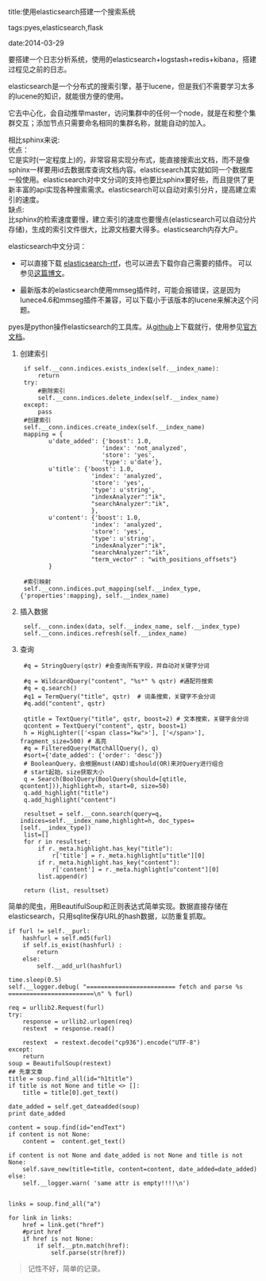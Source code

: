 title:使用elasticsearch搭建一个搜索系统

tags:pyes,elasticsearch,flask

date:2014-03-29


要搭建一个日志分析系统，使用的elasticsearch+logstash+redis+kibana，搭建过程见之前的日志。

elasticsearch是一个分布式的搜索引擎，基于lucene，但是我们不需要学习太多的lucene的知识，就能很方便的使用。

它去中心化，会自动推举master，访问集群中的任何一个node，就是在和整个集群交互；添加节点只需要命名相同的集群名称，就能自动的加入。

相比sphinx来说:  
优点：  
它是实时(一定程度上)的，非常容易实现分布式，能直接搜索出文档，而不是像sphinx一样要用id去数据库查询文档内容。elasticsearch其实就如同一个数据库一般使用。elasticsearch对中文分词的支持也要比sphinx要好些，而且提供了更新丰富的api实现各种搜索需求。elasticsearch可以自动对索引分片，提高建立索引的速度。  
缺点:  
比sphinx的检索速度要慢，建立索引的速度也要慢点(elasticsearch可以自动分片存储)，生成的索引文件很大，比源文档要大得多。elasticsearch内存大户。

elasticsearch中文分词：

* 可以直接下载 [elasticsearch-rtf](https://github.com/medcl/elasticsearch-rtf/)，也可以进去下载你自己需要的插件。  可以参见[这篇博文](http://zhousheng29.iteye.com/blog/1849536)。

* 最新版本的elasticsearch使用mmseg插件时，可能会报错误，这是因为lunece4.6和mmseg插件不兼容，可以下载小于该版本的lucene来解决这个问题。

pyes是python操作elasticsearch的工具库。从[github](https://github.com/aparo/pyes/)上下载就行，使用参见[官方文档](http://pyes.readthedocs.org)。

1. 创建索引


        if self.__conn.indices.exists_index(self.__index_name):
            return
        try:
            #删除索引
            self.__conn.indices.delete_index(self.__index_name)
        except:
            pass
        #创建索引
        self.__conn.indices.create_index(self.__index_name)
        mapping = {
               u'date_added': {'boost': 1.0,
                              'index': 'not_analyzed',
                              'store': 'yes',
                              'type': u'date'},
               u'title': {'boost': 1.0,
                           'index': 'analyzed',
                           'store': 'yes',
                           'type': u'string',
                           "indexAnalyzer":"ik",
                           "searchAnalyzer":"ik",
                           },
               u'content': {'boost': 1.0,
                           'index': 'analyzed',
                           'store': 'yes',
                           'type': u'string',
                           "indexAnalyzer":"ik",
                           "searchAnalyzer":"ik",
                           "term_vector" : "with_positions_offsets"}
               }
               
        #索引映射
        self.__conn.indices.put_mapping(self.__index_type, {'properties':mapping}, self.__index_name)


2. 插入数据

        self.__conn.index(data, self.__index_name, self.__index_type)
        self.__conn.indices.refresh(self.__index_name)

3. 查询

        #q = StringQuery(qstr) #会查询所有字段，并自动对关键字分词
        
        #q = WildcardQuery("content", "%s*" % qstr) #通配符搜索
        #q = q.search()
        #q1 = TermQuery("title", qstr)  # 词条搜索，关键字不会分词
        #q.add("content", qstr)
        
        qtitle = TextQuery("title", qstr, boost=2) # 文本搜索，关键字会分词
        qcontent = TextQuery("content", qstr, boost=1)
        h = HighLighter(['<span class="kw">'], ['</span>'], fragment_size=500) # 高亮
        #q = FilteredQuery(MatchAllQuery(), q) 
        #sort={'date_added': {'order': 'desc'}}
        # BooleanQuery，会根据must(AND)或should(OR)来对Query进行组合
        # start起始，size获取大小
        q = Search(BoolQuery(BoolQuery(should=[qtitle, qcontent])),highlight=h, start=0, size=50)
        q.add_highlight("title")
        q.add_highlight("content")
    
        resultset = self.__conn.search(query=q, indices=self.__index_name,highlight=h, doc_types=[self.__index_type])
        list=[]
        for r in resultset:
            if r._meta.highlight.has_key("title"):
                r['title'] = r._meta.highlight[u"title"][0]
            if r._meta.highlight.has_key("content"):
                r['content'] = r._meta.highlight[u"content"][0]
            list.append(r)
        
        return (list, resultset)

简单的爬虫，用BeautifulSoup和正则表达式简单实现。数据直接存储在elasticsearch，只用sqlite保存URL的hash数据，以防重复抓取。

    if furl != self.__purl:
        hashfurl = self.md5(furl)
        if self.is_exist(hashfurl) :
            return
        else:
            self.__add_url(hashfurl)
        
    time.sleep(0.5)
    self.__logger.debug( "========================= fetch and parse %s ========================\n" % furl)
    
    req = urllib2.Request(furl)
    try:
        response = urllib2.urlopen(req)
        restext  = response.read()
    
        restext  = restext.decode("cp936").encode("UTF-8")
    except:
        return
    soup = BeautifulSoup(restext)
    ## 先拿文章
    title = soup.find_all(id="h1title")
    if title is not None and title <> []:
        title = title[0].get_text()
    
    date_added = self.get_dateadded(soup)
    print date_added
                    
    content = soup.find(id="endText")
    if content is not None:
        content =  content.get_text()
        
    if content is not None and date_added is not None and title is not None:
        self.save_new(title=title, content=content, date_added=date_added) 
    else:
        self.__logger.warn( 'same attr is empty!!!!\n')        
                
    
    links = soup.find_all("a")
    
    for link in links:
        href = link.get("href")
        #print href
        if href is not None:
            if self.__ptn.match(href):
                self.parse(str(href))


> 记性不好，简单的记录。